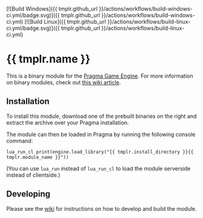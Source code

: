 [![Build Windows]({{ tmplr.github_url }}/actions/workflows/build-windows-ci.yml/badge.svg)]({{ tmplr.github_url }}/actions/workflows/build-windows-ci.yml) [![Build Linux]({{ tmplr.github_url }}/actions/workflows/build-linux-ci.yml/badge.svg)]({{ tmplr.github_url }}/actions/workflows/build-linux-ci.yml)

# {{ tmplr.name }}
This is a binary module for the [Pragma Game Engine](https://github.com/Silverlan/pragma). For more information on binary modules, check out [this wiki article](https://wiki.pragma-engine.com/books/pragma-engine/page/binary-modules).

## Installation
To install this module, download one of the prebuilt binaries on the right and extract the archive over your Pragma installation.

The module can then be loaded in Pragma by running the following console command:
```
lua_run_cl print(engine.load_library("{{ tmplr.install_directory }}{{ tmplr.module_name }}"))
```

(You can use `lua_run` instead of `lua_run_cl` to load the module serverside instead of clientside.)

## Developing

Please see the [wiki](https://wiki.pragma-engine.com/books/pragma-engine/page/binary-modules#bkmrk-building-modules) for instructions on how to develop and build the module.
